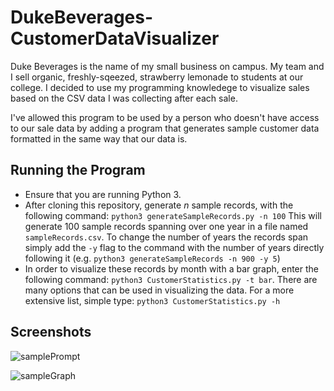 # DukeBeverages-CustomerDataVisualizer

Duke Beverages is the name of my small business on campus. My team and I sell organic, freshly-sqeezed, strawberry lemonade to students at our college.
I decided to use my programming knowledege to visualize sales based on the CSV data I was collecting after each sale.

I've allowed this program to be used by a person who doesn't have access to our sale data by adding a program that generates sample customer data formatted in the same way that our data is. 

## Running the Program
* Ensure that you are running Python 3.
* After cloning this repository, generate *n* sample records, with the following command: `python3 generateSampleRecords.py -n 100`
This will generate 100 sample records spanning over one year in a file named `sampleRecords.csv`. 
To change the number of years the records span simply add the `-y` flag to the command with the number of years directly following it (e.g. `python3 generateSampleRecords -n 900 -y 5`)
* In order to visualize these records by month with a bar graph, enter the following command: `python3 CustomerStatistics.py -t bar`. 
There are many options that can be used in visualizing the data. For a more extensive list, simple type: `python3 CustomerStatistics.py -h`

## Screenshots

![samplePrompt](https://github.com/nthimothe/DukeBeverages-CustomerDataVisualizer/blob/master/Screenshots/samplePrompt.png)

![sampleGraph](https://github.com/nthimothe/DukeBeverages-CustomerDataVisualizer/blob/master/Screenshots/sampleGraph.png)
